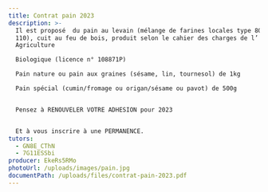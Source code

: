 ```yaml
---
title: Contrat pain 2023
description: >-
  Il est proposé  du pain au levain (mélange de farines locales type 80 et type
  110), cuit au feu de bois, produit selon le cahier des charges de l’
  Agriculture

  Biologique (licence n° 108871P)

  Pain nature ou pain aux graines (sésame, lin, tournesol) de 1kg

  Pain spécial (cumin/fromage ou origan/sésame ou pavot) de 500g


  Pensez à RENOUVELER VOTRE ADHESION pour 2023


  Et à vous inscrire à une PERMANENCE.
tutors:
  - GN8E_CThN
  - 7G11ESSbi
producer: EkeRs5RMo
photoUrl: /uploads/images/pain.jpg
documentPath: /uploads/files/contrat-pain-2023.pdf
---
```

